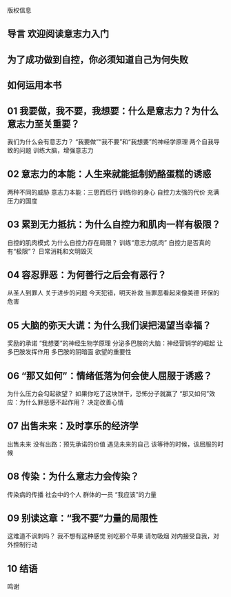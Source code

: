 
版权信息
## 导言 欢迎阅读意志力入门
## 为了成功做到自控，你必须知道自己为何失败
## 如何运用本书
## 01 我要做，我不要，我想要：什么是意志力？为什么意志力至关重要？
我们为什么会有意志力？
“我要做”“我不要”和“我想要”的神经学原理
两个自我导致的问题
训练大脑，增强意志力
## 02 意志力的本能：人生来就能抵制奶酪蛋糕的诱惑
两种不同的威胁
意志力本能：三思而后行
训练你的身心
自控力太强的代价
充满压力的国度
## 03 累到无力抵抗：为什么自控力和肌肉一样有极限？
自控的肌肉模式
为什么自控力存在局限？
训练“意志力肌肉”
自控力是否真的有“极限”？
日常消耗和文明毁灭
## 04 容忍罪恶：为何善行之后会有恶行？
从圣人到罪人
关于进步的问题
今天犯错，明天补救
当罪恶看起来像美德
环保的危害
## 05 大脑的弥天大谎：为什么我们误把渴望当幸福？
奖励的承诺
“我想要”的神经生物学原理
分泌多巴胺的大脑：神经营销学的崛起
让多巴胺发挥作用
多巴胺的阴暗面
欲望的重要性
## 06 “那又如何”：情绪低落为何会使人屈服于诱惑？
为什么压力会勾起欲望？
如果你吃了这块饼干，恐怖分子就赢了
“那又如何”效应：为什么罪恶感不起作用？
决定改善心情
## 07 出售未来：及时享乐的经济学
出售未来
没有出路：预先承诺的价值
遇见未来的自己
该等待的时候，该屈服的时候
## 08 传染：为什么意志力会传染？
传染病的传播
社会中的个人
群体的一员
“我应该”的力量
## 09 别读这章：“我不要”力量的局限性
这难道不讽刺吗？
我不想有这种感觉
别吃那个苹果
请勿吸烟
对内接受自我，对外控制行动
## 10 结语
鸣谢